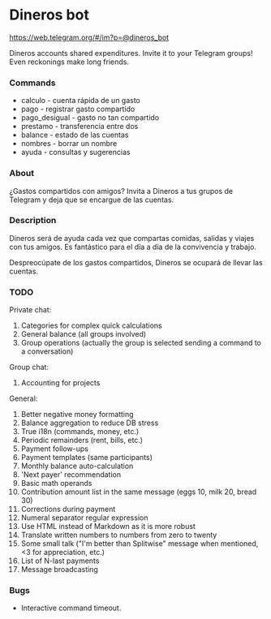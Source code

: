 # Dineros bot

https://web.telegram.org/#/im?p=@dineros_bot

Dineros accounts shared expenditures.
Invite it to your Telegram groups!
Even reckonings make long friends.

### Commands
* calculo - cuenta rápida de un gasto
* pago - registrar gasto compartido
* pago_desigual - gasto no tan compartido
* prestamo - transferencia entre dos
* balance - estado de las cuentas
* nombres - borrar un nombre
* ayuda - consultas y sugerencias

### About
¿Gastos compartidos con amigos? Invita a Dineros a tus grupos de Telegram y deja que se encargue de las cuentas.

### Description
Dineros será de ayuda cada vez que compartas comidas, salidas y viajes con tus amigos. Es fantástico para el día a día de la convivencia y trabajo.

Despreocúpate de los gastos compartidos, Dineros se ocupará de llevar las cuentas.


### TODO
Private chat:

1. Categories for complex quick calculations
2. General balance (all groups involved)
3. Group operations (actually the group is selected sending a command to a conversation)

Group chat:

1. Accounting for projects

General:

1.  Better negative money formatting
2.  Balance aggregation to reduce DB stress
3.  True i18n (commands, money, etc.)
4.  Periodic remainders (rent, bills, etc.)
5.  Payment follow-ups
6.  Payment templates (same participants)
7.  Monthly balance auto-calculation
8.  'Next payer' recommendation
9.  Basic math operands
10. Contribution amount list in the same message (eggs 10, milk 20, bread 30)
11. Corrections during payment
12. Numeral separator regular expression
13. Use HTML instead of Markdown as it is more robust
14. Translate written numbers to numbers from zero to twenty
15. Some small talk ("I'm better than Splitwise" message when mentioned, <3 for appreciation, etc.)
16. List of N-last payments
17. Message broadcasting

### Bugs

* Interactive command timeout.
